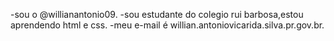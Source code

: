 -sou o  @willianantonio09.
-sou estudante do colegio rui barbosa,estou aprendendo html e css.
-meu e-mail é willian.antoniovicarida.silva.pr.gov.br.

<!---
willianantonio09/willianantonio09 is a ✨ special ✨ repository because its `README.md` (this file) appears on your GitHub profile.
You can click the Preview link to take a look at your changes.
--->
